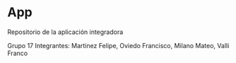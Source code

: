 # App
Repositorio de la aplicación integradora

Grupo 17
Integrantes: Martinez Felipe, Oviedo Francisco, Milano Mateo, Valli Franco